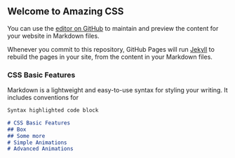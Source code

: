 ## Welcome to Amazing CSS

You can use the [editor on GitHub](https://github.com/rjanardan/amazing-css/edit/main/README.md) to maintain and preview the content for your website in Markdown files.

Whenever you commit to this repository, GitHub Pages will run [Jekyll](https://jekyllrb.com/) to rebuild the pages in your site, from the content in your Markdown files.

### CSS Basic Features

Markdown is a lightweight and easy-to-use syntax for styling your writing. It includes conventions for

```markdown
Syntax highlighted code block

# CSS Basic Features
## Box
## Some more
# Simple Animations
# Advanced Animations


